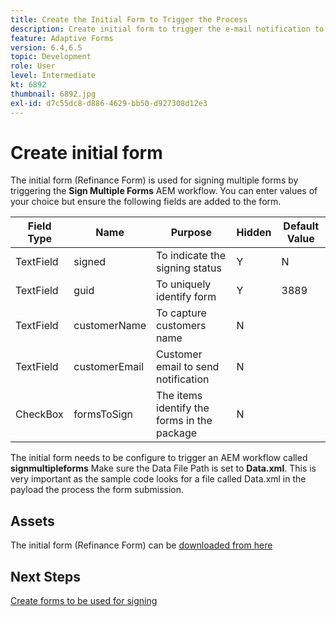 ```yaml
---
title: Create the Initial Form to Trigger the Process
description: Create initial form to trigger the e-mail notification to start the process of signing.
feature: Adaptive Forms
version: 6.4,6.5
topic: Development
role: User
level: Intermediate
kt: 6892
thumbnail: 6892.jpg
exl-id: d7c55dc8-d886-4629-bb50-d927308d12e3
---
```

# Create initial form

The initial form (Refinance Form) is used for signing multiple forms by triggering the **Sign Multiple Forms** AEM workflow. You can enter values of your choice but ensure the following fields are added to the form.

| Field Type|Name | Purpose| Hidden| Default Value |
| ------------------------|---------------------------------------|--------------------|--------|----------------- |
| TextField| signed| To indicate the signing status |Y|N |
| TextField| guid| To uniquely identify form|Y| 3889 |
| TextField| customerName| To capture customers name|N|
| TextField| customerEmail| Customer email to send notification|N| 
| CheckBox| formsToSign| The items identify the forms in the package|N| 

The initial form needs to be configure to trigger an AEM workflow called **signmultipleforms**
Make sure the Data File Path is set to **Data.xml**. This is very important as the sample code looks for a file called Data.xml in the payload the process the form submission.

## Assets

The initial form (Refinance Form) can be [downloaded from here](assets/refinance-form.zip)

## Next Steps

[Create forms to be used for signing](./create-forms-for-signing.md)
